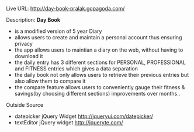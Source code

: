 Live URL: <http://day-book-pralak.gopagoda.com/>

Description: <b>Day Book</b>
  - is a modified version of 5 year Diary
  - allows users to create and maintain a personal account thus ensuring privacy
  - the app allows users to maintian a diary on the web, without having to download it
  - the daily entry has 3 different sections for PERSONAL, PROFESSIONAL and FITNESS entries which gives a data separation 
  - the daily book not only allows users to retrieve their previous entries but also allow them to compare it
  - the compare feature allows users to conveniently gauge their fitness & savings(by choosing different sections) improvements over months.. 

Outside Source
  - datepicker jQuery Widget <http://jqueryui.com/datepicker/>
  - textEditor jQuery widget <http://jqueryte.com/>
